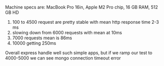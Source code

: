 Machine specs are: MacBook Pro 16in, Apple M2 Pro chip, 16 GB RAM, 512 GB HD

1.  100 to 4500 request are pretty stable with mean http response time 2-3 ms 
2.  slowing down from 6000 requests with mean at 10ms
3.  7000 requests mean is 86ms
4.  10000 getting 250ms

Overall express handle well such simple apps, but if we ramp our test to 4000-5000 we can see mongo connection timeout error 